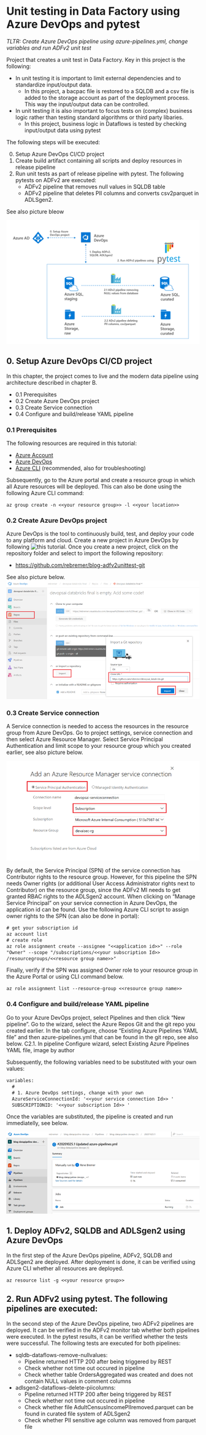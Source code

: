 # Unit testing in Data Factory using Azure DevOps and pytest
*TLTR: Create Azure DevOps pipeline using azure-pipelines.yml, change variables and run ADFv2 unit test*

Project that creates a unit test in Data Factory. Key in this project is the following:

- In unit testing it is important to limit external dependencies and to standardize input/output data. 
  - In this project, a bacpac file is restored to a SQLDB and a csv file is added to the storage account as part of the deployment process. This way the input/output data can be controlled.
- In unit testing it is also important to focus tests on (complex) business logic rather than testing standard algorithms or third party libaries.
  - In this project, business logic in Dataflows is tested by checking input/output data using pytest

The following steps will be executed:

0. Setup Azure DevOps CI/CD project 
1. Create build artifact containing all scripts and deploy resources in release pipeline
2. Run unit tests as part of release pipeline with pytest. The following pytests on ADFv2 are executed:
   - ADFv2 pipeline that removes null values in SQLDB table 
   - ADFv2 pipeline that deletes PII columns and converts csv2parquet in ADLSgen2.

See also picture bleow

![Architecture](pictures/pytestadfv2unittest.png)

## 0. Setup Azure DevOps CI/CD project 

In this chapter, the project comes to live and the modern data pipeline using architecture described in chapter B.
- 0.1 Prerequisites
- 0.2 Create Azure DevOps project
- 0.3 Create Service connection
- 0.4 Configure and build/release YAML pipeline

### 0.1 Prerequisites

The following resources are required in this tutorial:

- [Azure Account](https://azure.microsoft.com/en-us/free/)
- [Azure DevOps](https://azure.microsoft.com/en-us/services/devops/)
- [Azure CLI](https://docs.microsoft.com/en-us/cli/azure/install-azure-cli?view=azure-cli-latest) (recommended, also for troubleshooting)

Subsequently, go to the Azure portal and create a resource group in which all Azure resources will be deployed. This can also be done using the following Azure CLI command:

```azurecli-interactive
az group create -n <<your resource group>> -l <<your location>>
```

### 0.2 Create Azure DevOps project

Azure DevOps is the tool to continuously build, test, and deploy your code to any platform and cloud. Create a new project in Azure DevOps by following ![this](https://docs.microsoft.com/en-us/azure/devops/organizations/projects/create-project?view=azure-devops&tabs=preview-page&viewFallbackFrom=vsts) tutorial. Once you create a new project, click on the repository folder and select to import the following repository:

- https://github.com/rebremer/blog-adfv2unittest-git

See also picture below. 
![Architecture](pictures/add_repository.png)

### 0.3 Create Service connection

A Service connection is needed to access the resources in the resource group from Azure DevOps. Go to project settings, service connection and then select Azure Resource Manager. Select Service Principal Authentication and limit scope to your resource group which you created earlier, see also picture below.

![Architecture](pictures/create_service_connection.png)

By default, the Service Principal (SPN) of the service connection has Contributor rights to the resource group. However, for this pipeline the SPN needs Owner rights (or additional User Access Administrator rights next to Contributor) on the resource group, since the ADFv2 MI needs to get granted RBAC rights to the ADLSgen2 account. When clicking on “Manage Service Principal” on your service connection in Azure DevOps, the application id can be found. Use the following Azure CLI script to assign owner rights to the SPN (can also be done in portal):

```azurecli-interactive
# get your subscription id
az account list
# create role
az role assignment create --assignee "<<application id>>" --role "Owner" --scope "/subscriptions/<<your subscription Id>> /resourcegroups/<<resource group name>>"
```

Finally, verify if the SPN was assigned Owner role to your resource group in the Azure Portal or using CLI command below.

```azurecli-interactive
az role assignment list --resource-group <<resource group name>>
```

### 0.4 Configure and build/release YAML pipeline

Go to your Azure DevOps project, select Pipelines and then click “New pipeline”. Go to the wizard, select the Azure Repos Git and the git repo you created earlier. In the tab configure, choose “Existing Azure Pipelines YAML file” and then azure-pipelines.yml that can be found in the git repo, see also below.
C2.1. In pipeline Configure wizard, select Existing Azure Pipelines YAML file, image by author

Subsequently, the following variables need to be substituted with your own values:

```
variables: 
  #
  # 1. Azure DevOps settings, change with your own
  AzureServiceConnectionId: '<<your service connection Id>> '
  SUBSCRIPTIONID: '<<your subscription Id>> '
```

Once the variables are substituted, the pipeline is created and run immediatelly, see below.

![Architecture](pictures/run_pipelines.png)

## 1. Deploy ADFv2, SQLDB and ADLSgen2 using Azure DevOps

In the first step of the Azure DevOps pipeline, ADFv2, SQLDB and ADLSgen2 are deployed. After deployment is done, it can be verified using Azure CLI whether all resources are deployed.

```azurecli-interactive
az resource list -g <<your resource group>>
```

## 2. Run ADFv2 using pytest. The following pipelines are executed:

In the second step of the Azure DevOps pipeline, two ADFv2 pipelines are deployed. It can be verified in the ADFv2 monitor tab whether both pipelines were executed. In the pytest results, it can be verified whether the tests were successful. The following tests are executed for both pipelines:

- sqldb-dataflows-remove-nullvalues:
  - Pipeline returned HTTP 200 after being triggered by REST
  - Check whether not time out occured in pipeline
  - Check whether table OrdersAggregated was created and does not contain NULL values in comment columns
- adlsgen2-dataflows-delete-piicolumns:
  - Pipeline returned HTTP 200 after being triggered by REST
  - Check whether not time out occured in pipeline
  - Check whether file AdultCensusIncomePIIremoved.parquet can be found in curated file system of ADLSgen2
  - Check whether PII sensitive age column was removed from parquet file